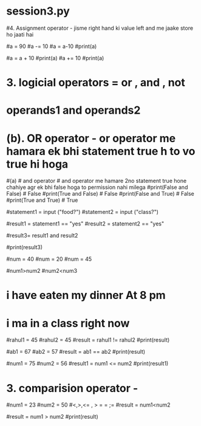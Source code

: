 # session3.py
#4. Assignment operator - jisme right hand ki value left and me jaake store ho jaati hai

#a = 90
#a -= 10
#a = a-10
#print(a)


#a = a + 10
#print(a)
#a += 10
#print(a)





# 3. logicial operators = or , and , not
# operands1 and operands2

# (b). OR operator - or operator me hamara ek bhi statement true h to vo true hi hoga


#(a) # and operator #  and operator me hamare 2no statement true hone chahiye agr ek bhi false hoga to permission nahi milega
#print(False and False) # False
#print(True and False) # False
#print(False and True) # False
#print(True and True) # True








#statement1 = input ("food?")
#statement2 = input ("class?")

#result1 = statement1 == "yes"
#result2 = statement2 == "yes"

#result3= result1 and result2

#print(result3)











#num = 40
#num = 20
#num = 45

#num1>num2
#num2<num3

# i have eaten my dinner At 8 pm
# i ma in a class right now






#rahul1 = 45
#rahul2 = 45
#result = rahul1 != rahul2
#print(result)




#ab1 = 67
#ab2 = 57
#result = ab1 == ab2
#print(result)











#num1 = 75
#num2 = 56
#result1 = num1 <= num2
#print(result1)





# 3. comparision operator -
#num1 = 23
#num2 = 50
#<,>,<= , > = = ;=
#result = num1<num2

#result = num1 > num2
#print(result)
